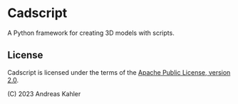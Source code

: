 # Cadscript

A Python framework for creating 3D models with scripts.


## License

Cadscript is licensed under the terms of the [Apache Public License, version 2.0](http://www.apache.org/licenses/LICENSE-2.0).

(C) 2023 Andreas Kahler



